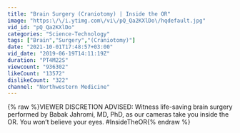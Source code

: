 ```yaml
---
title: "Brain Surgery (Craniotomy) | Inside the OR"
image: "https:\/\/i.ytimg.com\/vi\/pQ_Qa2KXlDo\/hqdefault.jpg"
vid_id: "pQ_Qa2KXlDo"
categories: "Science-Technology"
tags: ["Brain","Surgery","(Craniotomy)"]
date: "2021-10-01T17:48:57+03:00"
vid_date: "2019-06-19T14:11:19Z"
duration: "PT4M22S"
viewcount: "936302"
likeCount: "13572"
dislikeCount: "322"
channel: "Northwestern Medicine"
---
```

{% raw %}VIEWER DISCRETION ADVISED: Witness life-saving brain surgery performed by Babak Jahromi, MD, PhD, as our cameras take you inside the OR. You won’t believe your eyes. #InsideTheOR{% endraw %}
